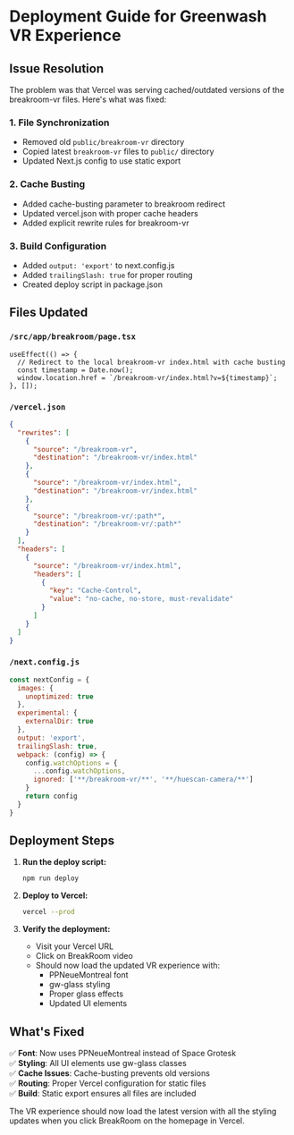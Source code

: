 # Deployment Guide for Greenwash VR Experience

## Issue Resolution
The problem was that Vercel was serving cached/outdated versions of the breakroom-vr files. Here's what was fixed:

### 1. **File Synchronization**
- Removed old `public/breakroom-vr` directory
- Copied latest `breakroom-vr` files to `public/` directory
- Updated Next.js config to use static export

### 2. **Cache Busting**
- Added cache-busting parameter to breakroom redirect
- Updated vercel.json with proper cache headers
- Added explicit rewrite rules for breakroom-vr

### 3. **Build Configuration**
- Added `output: 'export'` to next.config.js
- Added `trailingSlash: true` for proper routing
- Created deploy script in package.json

## Files Updated

### `/src/app/breakroom/page.tsx`
```tsx
useEffect(() => {
  // Redirect to the local breakroom-vr index.html with cache busting
  const timestamp = Date.now();
  window.location.href = `/breakroom-vr/index.html?v=${timestamp}`;
}, []);
```

### `/vercel.json`
```json
{
  "rewrites": [
    {
      "source": "/breakroom-vr",
      "destination": "/breakroom-vr/index.html"
    },
    {
      "source": "/breakroom-vr/index.html",
      "destination": "/breakroom-vr/index.html"
    },
    {
      "source": "/breakroom-vr/:path*",
      "destination": "/breakroom-vr/:path*"
    }
  ],
  "headers": [
    {
      "source": "/breakroom-vr/index.html",
      "headers": [
        {
          "key": "Cache-Control",
          "value": "no-cache, no-store, must-revalidate"
        }
      ]
    }
  ]
}
```

### `/next.config.js`
```javascript
const nextConfig = {
  images: {
    unoptimized: true
  },
  experimental: {
    externalDir: true
  },
  output: 'export',
  trailingSlash: true,
  webpack: (config) => {
    config.watchOptions = {
      ...config.watchOptions,
      ignored: ['**/breakroom-vr/**', '**/huescan-camera/**']
    }
    return config
  }
}
```

## Deployment Steps

1. **Run the deploy script:**
   ```bash
   npm run deploy
   ```

2. **Deploy to Vercel:**
   ```bash
   vercel --prod
   ```

3. **Verify the deployment:**
   - Visit your Vercel URL
   - Click on BreakRoom video
   - Should now load the updated VR experience with:
     - PPNeueMontreal font
     - gw-glass styling
     - Proper glass effects
     - Updated UI elements

## What's Fixed

✅ **Font**: Now uses PPNeueMontreal instead of Space Grotesk  
✅ **Styling**: All UI elements use gw-glass classes  
✅ **Cache Issues**: Cache-busting prevents old versions  
✅ **Routing**: Proper Vercel configuration for static files  
✅ **Build**: Static export ensures all files are included  

The VR experience should now load the latest version with all the styling updates when you click BreakRoom on the homepage in Vercel.
